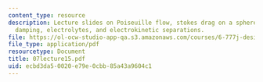 ```yaml
---
content_type: resource
description: Lecture slides on Poiseuille flow, stokes drag on a sphere, squeezed-film
  damping, electrolytes, and electrokinetic separations.
file: https://ol-ocw-studio-app-qa.s3.amazonaws.com/courses/6-777j-design-and-fabrication-of-microelectromechanical-devices-spring-2007/ecbd3da50020e79e0cbb85a43a9604c1_07lecture15.pdf
file_type: application/pdf
resourcetype: Document
title: 07lecture15.pdf
uid: ecbd3da5-0020-e79e-0cbb-85a43a9604c1
---
```


